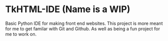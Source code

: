 # TkHTML-IDE (Name is a WIP)
Basic Python IDE for making front end websites.
This project is more meant for me to get familar with Git and Github.
As well as being a fun project for me to work on.
